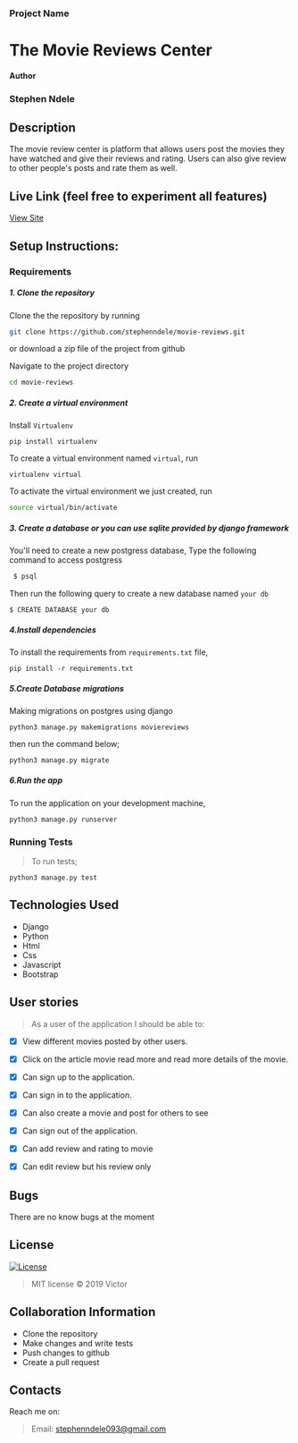 ### Project Name
# The Movie Reviews Center
#### Author
### Stephen Ndele

## Description
The movie review center is platform that allows users post the movies they have watched and give their reviews and rating. Users can also give review to other people's posts and rate them as well.
## Live Link (feel free to experiment all features)
[View Site](https://moviereviewscenter.herokuapp.com/)


## Setup Instructions:
### Requirements

##### 1. Clone the repository
Clone the the repository by running 

   ```bash
   git clone https://github.com/stephenndele/movie-reviews.git
   ```
 or download a zip file of the project from github
 

Navigate to the project directory
```bash
cd movie-reviews
```

##### 2. Create a virtual environment
 Install `Virtualenv` 

   ```prettier
   pip install virtualenv
   ```

To create a virtual environment named `virtual`, run

   ```prettier
   virtualenv virtual
   ```
To activate the virtual environment we just created, run

   ```bash
   source virtual/bin/activate
   ```

##### 3. Create a database or you can use sqlite provided by django framework
You'll need to create a new postgress database, Type the following command to access postgress
   ```bash
    $ psql
   ```
   Then run the following query to create a new database named ```your db``` 
   ```prettier
   $ CREATE DATABASE your db
   ```


#####  4.Install dependencies
To install the requirements from `requirements.txt` file,

   ```prettier
   pip install -r requirements.txt
   ```

#####  5.Create Database migrations
Making migrations on postgres using django

```prettier
python3 manage.py makemigrations moviereviews
```

 
then run the command below;

 ```bash
 python3 manage.py migrate
 ```

##### 6.Run the app
To run the application on your development machine, 

    python3 manage.py runserver

### Running Tests
>To run tests;

    python3 manage.py test

## Technologies Used
* Django
* Python
* Html
* Css
* Javascript
* Bootstrap


## User stories
>As a user of the application I should be able to:

- [X] View different movies posted by other users.
- [X] Click on the article movie read more and read more details of the movie.
- [X] Can sign up to the application. 
- [X] Can sign in to the application.
- [X] Can also create a movie  and post for others to see
- [X] Can sign out of the application.
- [X] Can add review and rating to movie
- [X] Can edit review but his review only





## Bugs
There are no know bugs at the moment

## License
[![License](https://img.shields.io/packagist/l/loopline-systems/closeio-api-wrapper.svg)](http://opensource.org/licenses/MIT)
>MIT license &copy;  2019 Victor
 
## Collaboration Information
* Clone the repository
* Make changes and write tests
* Push changes to github
* Create a pull request

## Contacts
Reach me on:
>Email:  stephenndele093@gmail.com